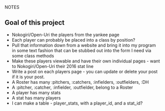 NOTES

## Goal of this project 

- Nokogiri/Open-Uri the players from the yankee page
- Each player can probably be placed into a class by position?
- Pull that information down from a website and bring it into my program in some text fashion that can be stubbed out into the form I need via some class methods
- Make these players viewable and have their own individual pages - want to Nokogiri/Open-Uri their 2016 stat line
- Write a post on each players page - you can update or delete your post if it is your post.
- A Roster has many :pitchers, :catchers, :infielders, :outfielders, :DH
- A :pitcher, :catcher, :infielder, :outfielder, belong to a Roster
- A player has many stats
- A stat has many players
- I can make a table - player_stats, with a player_id, and a stat_id?
 

